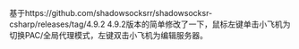 基于https://github.com/shadowsocksrr/shadowsocksr-csharp/releases/tag/4.9.2
4.9.2版本的简单修改了一下，鼠标左键单击小飞机为切换PAC/全局代理模式，左键双击小飞机为编辑服务器。
